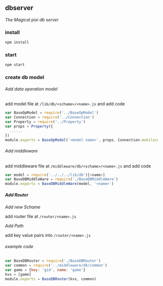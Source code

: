 ## dbserver

_The Magical pixi db server_

### install

```bash
npm install
```
### start

```bash
npm start
```
### create db model


###### Add data operation model

add model file at `/lib/db/<schame>/<name>.js` and add code

```javascript
var BaseOpModel = require('../BaseOpModel')
var Connection = require('../Connection')
var Property = require('../Property')
var props = Property({
  ......
})
module.exports = BaseOpModel('<model name>', props, Connection.mobileconnection)
```

###### Add middleware
add middleware file at `/middleware/db/<schame>/<name>.js` and add code

```javascript
var model = require('../../../lib/db')[<name>]
var BaseDBMiddleWare = require('./BaseDBMiddleWare')
module.exports = BaseDBMiddleWare(model, '<name>')
```

##### Add Router

_Add new Schame_

add router file at `/router/<name>.js`

_Add Path_

add key value pairs into `/router/<name>.js`
###### example code

```javascript
var BaseDBRouter = require('./BaseDBRouter')
var common = require('../middleware/db/common')
var game = {key: 'gid', name: 'game'}
kvs = [game]
module.exports = BaseDBRouter(kvs, common)
```
